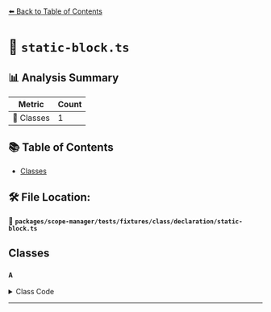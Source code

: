 [⬅️ Back to Table of Contents](../../../../../../index.md)

# 📄 `static-block.ts`

## 📊 Analysis Summary

| Metric | Count |
|--------|-------|
| 🧱 Classes | 1 |

## 📚 Table of Contents

- [Classes](#classes)

## 🛠️ File Location:
📂 **`packages/scope-manager/tests/fixtures/class/declaration/static-block.ts`**

## Classes

### `A`

<details><summary>Class Code</summary>

```ts
class A {
  static {}
}
```
</details>


---